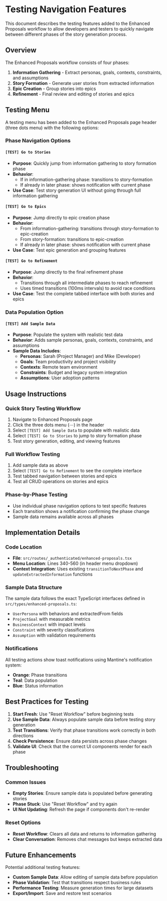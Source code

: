 # Testing Navigation Features

This document describes the testing features added to the Enhanced Proposals workflow to allow developers and testers to quickly navigate between different phases of the story generation process.

## Overview

The Enhanced Proposals workflow consists of four phases:
1. **Information Gathering** - Extract personas, goals, contexts, constraints, and assumptions
2. **Story Formation** - Generate user stories from extracted information
3. **Epic Creation** - Group stories into epics
4. **Refinement** - Final review and editing of stories and epics

## Testing Menu

A testing menu has been added to the Enhanced Proposals page header (three dots menu) with the following options:

### Phase Navigation Options

#### `[TEST] Go to Stories`
- **Purpose**: Quickly jump from information gathering to story formation phase
- **Behavior**: 
  - If in information-gathering phase: transitions to story-formation
  - If already in later phase: shows notification with current phase
- **Use Case**: Test story generation UI without going through full information gathering

#### `[TEST] Go to Epics`
- **Purpose**: Jump directly to epic creation phase
- **Behavior**:
  - From information-gathering: transitions through story-formation to epic-creation
  - From story-formation: transitions to epic-creation
  - If already in later phase: shows notification with current phase
- **Use Case**: Test epic generation and grouping features

#### `[TEST] Go to Refinement`
- **Purpose**: Jump directly to the final refinement phase
- **Behavior**:
  - Transitions through all intermediate phases to reach refinement
  - Uses timed transitions (100ms intervals) to avoid race conditions
- **Use Case**: Test the complete tabbed interface with both stories and epics

### Data Population Option

#### `[TEST] Add Sample Data`
- **Purpose**: Populate the system with realistic test data
- **Behavior**: Adds sample personas, goals, contexts, constraints, and assumptions
- **Sample Data Includes**:
  - **Personas**: Sarah (Project Manager) and Mike (Developer)
  - **Goals**: Team productivity and project visibility
  - **Contexts**: Remote team environment
  - **Constraints**: Budget and legacy system integration
  - **Assumptions**: User adoption patterns

## Usage Instructions

### Quick Story Testing Workflow
1. Navigate to Enhanced Proposals page
2. Click the three dots menu (⋯) in the header
3. Select `[TEST] Add Sample Data` to populate with realistic data
4. Select `[TEST] Go to Stories` to jump to story formation phase
5. Test story generation, editing, and viewing features

### Full Workflow Testing
1. Add sample data as above
2. Select `[TEST] Go to Refinement` to see the complete interface
3. Test tabbed navigation between stories and epics
4. Test all CRUD operations on stories and epics

### Phase-by-Phase Testing
- Use individual phase navigation options to test specific features
- Each transition shows a notification confirming the phase change
- Sample data remains available across all phases

## Implementation Details

### Code Location
- **File**: `src/routes/_authenticated/enhanced-proposals.tsx`
- **Menu Location**: Lines 340-560 (in header menu dropdown)
- **Context Integration**: Uses existing `transitionToNextPhase` and `updateExtractedInformation` functions

### Sample Data Structure
The sample data follows the exact TypeScript interfaces defined in `src/types/enhanced-proposals.ts`:
- `UserPersona` with behaviors and extractedFrom fields
- `ProjectGoal` with measurable metrics
- `BusinessContext` with impact levels
- `Constraint` with severity classifications
- `Assumption` with validation requirements

### Notifications
All testing actions show toast notifications using Mantine's notification system:
- **Orange**: Phase transitions
- **Teal**: Data population
- **Blue**: Status information

## Best Practices for Testing

1. **Start Fresh**: Use "Reset Workflow" before beginning tests
2. **Use Sample Data**: Always populate sample data before testing story generation
3. **Test Transitions**: Verify that phase transitions work correctly in both directions
4. **Check Persistence**: Ensure data persists across phase changes
5. **Validate UI**: Check that the correct UI components render for each phase

## Troubleshooting

### Common Issues
- **Empty Stories**: Ensure sample data is populated before generating stories
- **Phase Stuck**: Use "Reset Workflow" and try again
- **UI Not Updating**: Refresh the page if components don't re-render

### Reset Options
- **Reset Workflow**: Clears all data and returns to information gathering
- **Clear Conversation**: Removes chat messages but keeps extracted data

## Future Enhancements

Potential additional testing features:
- **Custom Sample Data**: Allow editing of sample data before population
- **Phase Validation**: Test that transitions respect business rules
- **Performance Testing**: Measure generation times for large datasets
- **Export/Import**: Save and restore test scenarios